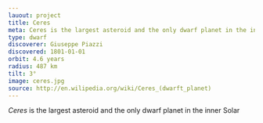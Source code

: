 ```yaml
---
lauout: project
title: Ceres
meta: Ceres is the largest asteroid and the only dwarf planet in the inner 
type: dwarf
discoverer: Giuseppe Piazzi
discovered: 1801-01-01
orbit: 4.6 years
radius: 487 km
tilt: 3°
image: ceres.jpg
source: http://en.wilipedia.org/wiki/Ceres_(dwarft_planet)
---
```


*Ceres* is the largest asteroid and the only dwarf planet in the inner Solar 